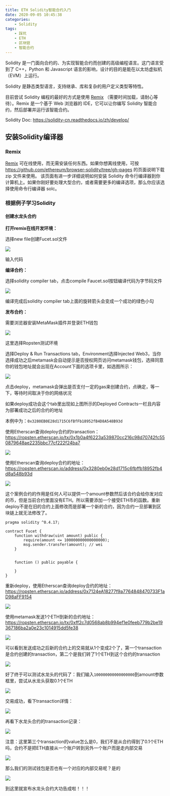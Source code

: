 ```yaml
---
title: ETH Solidity智能合约入门
date: 2020-09-05 10:45:38
categories:
    - Solidity
tags: 
    - 踩坑
    - ETH
    - 区块链
    - 智能合约
---
```


Solidity 是一门面向合约的、为实现智能合约而创建的高级编程语言。这门语言受到了 C++，Python 和 Javascript 语言的影响，设计的目的是能在以太坊虚拟机（EVM）上运行。

Solidity 是静态类型语言，支持继承、库和复杂的用户定义类型等特性。

目前尝试 Solidity 编程的最好的方式是使用 [Remix](https://remix.ethereum.org/) （需要时间加载，请耐心等待）。Remix 是一个基于 Web 浏览器的 IDE，它可以让你编写 Solidity 智能合约，然后部署并运行该智能合约。

Solidity Doc: https://solidity-cn.readthedocs.io/zh/develop/

## 安装Solidity编译器

### Remix

[Remix](https://remix.ethereum.org/) 可在线使用，而无需安装任何东西。如果你想离线使用，可按 https://github.com/ethereum/browser-solidity/tree/gh-pages 的页面说明下载 zip 文件来使用。 该页面有进一步详细说明如何安装 Solidity 命令行编译器到你计算机上。如果你刚好要处理大型合约，或者需要更多的编译选项，那么你应该选择使用命令行编译器 solc。

### 根据例子学习Solidity

#### 创建水龙头合约

**打开remix在线开发环境：**

选择new file创建Fucet.sol文件

<img src="./20200905105632.png">

输入代码

**编译合约：**

选择solidity compiler tab，点击compile Faucet.sol按钮编译代码为字节码文件

<img src="./20200905105759.png">

编译完成后solidity compiler tab上面的旋转箭头会变成一个成功的绿色小勾

**发布合约：**

需要浏览器安装MetaMask插件并登录ETH钱包
 
<img src="./20200905110105.png">

这里选择Ropsten测试环境

选择Deploy & Run Transactions tab，Environment选择Injected Web3，当你选择成功之后metamask会自动提示是否授权网页访问metamask钱包，选择同意你的钱包地址就会出现在Account下面的选项卡里，如选图所示：

<img src="./20200905110222.png">

点击deploy，metamask会弹出是否支付一定的gas来创建合约，点确定，等一下，等待时间取决于你的网络状况

如果deploy成功会这个tab里出现如上图所示的Deployed Contracts一栏且内容为部署成功之后的合约的地址

本例中为：`0x3280EB0E28d1715C6fBfFb18952fB4D8A548B93d`

使用Etherscan查询deploy合约的transaction：https://ropsten.etherscan.io/tx/0x1b0a4f6223a539870cc216c98d70742fc550879648ae2235bbc77cf222f24ba7

<img src="./20200905110829.png">

使用Etherscan查询deploy合约的地址：https://ropsten.etherscan.io/address/0x3280eb0e28d1715c6fbffb18952fb4d8a548b93d

<img src="./20200905110903.png">

这个案例合约的作用是任何人可以提供一个amount参数然后该合约会给你发对应的币，但是当前合约里面没有ETH。所以需要添加一个接受ETH币的函数。重新deploy不是在旧的合约上面修改而是部署一个新的合约，因为合约一旦部署到区块链上就无法修改了。

```solidity
pragma solidity ^0.4.17;

contract Fucet {
    function withdraw(uint amount) public {
        require(amount <= 100000000000000000);
        msg.sender.transfer(amount); // wei
    }
    
    
    function () public payable {
        
    }
}
```

重新deploy，使用Etherscan查询deploy合约的地址：https://ropsten.etherscan.io/address/0x7124eA18277f9a7764848470733F1aD98aFF9154

<img src="./20200905150141.png">

使用metamask发送1个ETH到新的合约地址：https://ropsten.etherscan.io/tx/0xff2c7d0568ab8b994ef1e0feeb779b2be19367186ba2a0e23c1014915dd5fe38

<img src="./20200905150231.png">

可以看到发送成功之后新的合约上的交易就从1个变成2个了，第一个transaction是合约创建的transaction，第二个是我们转了1个ETH到这个合约的transaction

<img src="./20200905150317.png">

好了终于可以测试水龙头的代码了：我们输入`100000000000000000`到amount参数框里，尝试从水龙头获取0.1个ETH

<img src="./20200905150523.png">

交易成功，看下transaction详情：

<img src="./20200905151148.png">

再看下水龙头合约的transaction记录：

<img src="./20200905150857.png">

注意：这里第三个transaction的value怎么是0，我们不是从合约得到了0.1个ETH吗，合约不是把ETH直接从一个账户转到另外一个账户而是走内部交易

<img src="./20200905151804.png">

那么我们的测试钱包是否也有一个对应的内部交易呢？是的

<img src="./20200905152006.png">

到这里就宣布水龙头合约大功告成啦！！！


